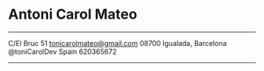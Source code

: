 Antoni Carol Mateo
============

-------------------     ----------------------------
C/El Bruc 51                  tonicarolmateo@gmail.com
08700 Igualada, Barcelona             @toniCarolDev
Spain                                     620365672
-------------------     ----------------------------

